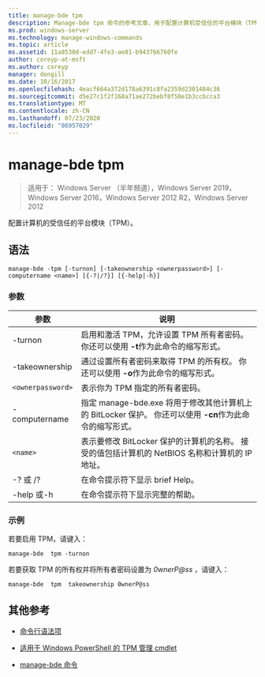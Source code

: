 ```yaml
---
title: manage-bde tpm
description: Manage-bde tpm 命令的参考文章，用于配置计算机受信任的平台模块（TPM）。
ms.prod: windows-server
ms.technology: manage-windows-commands
ms.topic: article
ms.assetid: 11a8530d-edd7-4fe3-ae81-b943766760fe
author: coreyp-at-msft
ms.author: coreyp
manager: dongill
ms.date: 10/16/2017
ms.openlocfilehash: 4eacf664a372d178a6391c8fa2359d2301484c36
ms.sourcegitcommit: d5e27c1f2f168a71ae272bebf8f50e1b3ccbcca3
ms.translationtype: MT
ms.contentlocale: zh-CN
ms.lasthandoff: 07/23/2020
ms.locfileid: "86957029"
---
```

# <a name="manage-bde-tpm"></a>manage-bde tpm

> 适用于： Windows Server （半年频道），Windows Server 2019，Windows Server 2016，Windows Server 2012 R2，Windows Server 2012

配置计算机的受信任的平台模块（TPM）。

## <a name="syntax"></a>语法

```
manage-bde -tpm [-turnon] [-takeownership <ownerpassword>] [-computername <name>] [{-?|/?}] [{-help|-h}]
```

### <a name="parameters"></a>参数

| 参数 | 说明 |
| --------- | ----------- |
| -turnon | 启用和激活 TPM，允许设置 TPM 所有者密码。 你还可以使用 **-t**作为此命令的缩写形式。 |
| -takeownership | 通过设置所有者密码来取得 TPM 的所有权。 你还可以使用 **-o**作为此命令的缩写形式。 |
| `<ownerpassword>` | 表示你为 TPM 指定的所有者密码。 |
| -computername | 指定 manage-bde.exe 将用于修改其他计算机上的 BitLocker 保护。 你还可以使用 **-cn**作为此命令的缩写形式。 |
| `<name>` | 表示要修改 BitLocker 保护的计算机的名称。 接受的值包括计算机的 NetBIOS 名称和计算机的 IP 地址。 |
| -? 或 /? | 在命令提示符下显示 brief Help。 |
| -help 或-h | 在命令提示符下显示完整的帮助。 |

### <a name="examples"></a>示例

若要启用 TPM，请键入：

```
manage-bde  tpm -turnon
```

若要获取 TPM 的所有权并将所有者密码设置为 *0wnerP@ss* ，请键入：

```
manage-bde  tpm  takeownership 0wnerP@ss
```

## <a name="additional-references"></a>其他参考

- [命令行语法项](command-line-syntax-key.md)

- [适用于 Windows PowerShell 的 TPM 管理 cmdlet](/powershell/module/trustedplatformmodule/)

- [manage-bde 命令](manage-bde.md)
